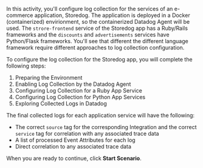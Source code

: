 In this activity, you'll configure log collection for the services of an e-commerce application, Storedog. The application is deployed in a Docker (containerized) envirionment, so the containerized Datadog Agent will be used. The `strore-frontend` service of the Storedog app has a Ruby/Rails frameworks and the `discounts` and `advertisements` services have Python/Flask frameworks. You'll see that different the different language framework require different approaches to log collection configuration.


To configure the log collection for the Storedog app, you will complete the following steps:
1. Preparing the Environment
2. Enabling Log Collection by the Datadog Agent
3. Configuring Log Collection for a Ruby App Service
4. Configuring Log Collection for Python App Services
5. Exploring Collected Logs in Datadog


The final collected logs for each application service will have the following:
- The correct `source` tag for the corresponding Integration and the correct `service` tag for correlation with any associated trace data
- A list of processed Event Attributes for each log
- Direct correlation to any associated trace data


When you are ready to continue, click **Start Scenario**.
